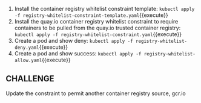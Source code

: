1. Install the container registry whitelist constraint template:
   `kubectl apply -f registry-whitelist-constraint-template.yaml`{{execute}}
1. Install the quay.io container registry whitelist constraint to require containers to be pulled from the quay.io trusted container registry:
   `kubectl apply -f registry-whitelist-constraint.yaml`{{execute}}
1. Create a pod and show deny: `kubectl apply -f registry-whitelist-deny.yaml`{{execute}}
1. Create a pod and show success: `kubectl apply -f registry-whitelist-allow.yaml`{{execute}}

## CHALLENGE

Update the constraint to permit another container registry source, gcr.io
